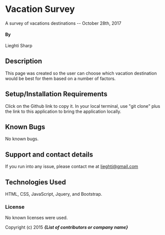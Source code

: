 # Vacation Survey

####

A survey of vacations destinations -- October 28th, 2017

#### By

Lieghti Sharp

## Description

This page was created so the user can choose which vacation destination would be best for them based on a number of factors.


## Setup/Installation Requirements

Click on the Github link to copy it. In your local terminal, use "git clone" plus the link to this application to bring the application locally.

## Known Bugs

No known bugs.

## Support and contact details

If you run into any issue, please contact me at lieghti@gmail.com

## Technologies Used

HTML, CSS, JavaScript, Jquery, and Bootstrap.

### License

No known licenses were used.



Copyright (c) 2015 **_{List of contributors or company name}_**

